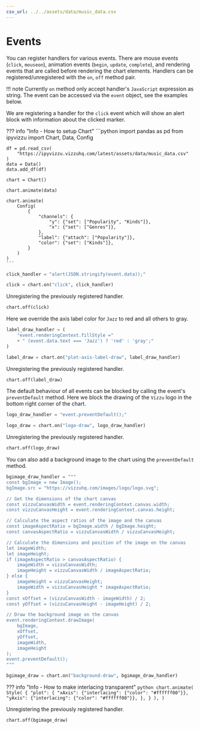 ```yaml
---
csv_url: ../../assets/data/music_data.csv
---
```


# Events

You can register handlers for various events. There are mouse events (`click`,
`mouseon`), animation events (`begin`, `update`, `complete`), and rendering
events that are called before rendering the chart elements. Handlers can be
registered/unregistered with the `on`, `off` method pair.

!!! note
    Currently `on` method only accept handler's `JavaScript` expression as
    string. The event can be accessed via the `event` object, see the examples
    below.

We are registering a handler for the `click` event which will show an alert
block with information about the clicked marker.

<div id="tutorial_01"></div>

??? info "Info - How to setup Chart"
    ```python
    import pandas as pd
    from ipyvizzu import Chart, Data, Config

    df = pd.read_csv(
        "https://ipyvizzu.vizzuhq.com/latest/assets/data/music_data.csv"
    )
    data = Data()
    data.add_df(df)

    chart = Chart()

    chart.animate(data)

    chart.animate(
        Config(
            {
                "channels": {
                    "y": {"set": ["Popularity", "Kinds"]},
                    "x": {"set": ["Genres"]},
                },
                "label": {"attach": ["Popularity"]},
                "color": {"set": ["Kinds"]},
            }
        )
    )
    ```

```python
click_handler = "alert(JSON.stringify(event.data));"

click = chart.on("click", click_handler)
```

Unregistering the previously registered handler.

```python
chart.off(click)
```

Here we override the axis label color for `Jazz` to red and all others to gray.

<div id="tutorial_02"></div>

```python
label_draw_handler = (
    "event.renderingContext.fillStyle ="
    + " (event.data.text === 'Jazz') ? 'red' : 'gray';"
)

label_draw = chart.on("plot-axis-label-draw", label_draw_handler)
```

Unregistering the previously registered handler.

```python
chart.off(label_draw)
```

The default behaviour of all events can be blocked by calling the event's
`preventDefault` method. Here we block the drawing of the `Vizzu` logo in the
bottom right corner of the chart.

<div id="tutorial_03"></div>

```python
logo_draw_handler = "event.preventDefault();"

logo_draw = chart.on("logo-draw", logo_draw_handler)
```

Unregistering the previously registered handler.

```python
chart.off(logo_draw)
```

You can also add a background image to the chart using the `preventDefault`
method.

<div id="tutorial_04"></div>

```python
bgimage_draw_handler = """
const bgImage = new Image();
bgImage.src = "https://vizzuhq.com/images/logo/logo.svg";

// Get the dimensions of the chart canvas
const vizzuCanvasWidth = event.renderingContext.canvas.width;
const vizzuCanvasHeight = event.renderingContext.canvas.height;

// Calculate the aspect ratios of the image and the canvas
const imageAspectRatio = bgImage.width / bgImage.height;
const canvasAspectRatio = vizzuCanvasWidth / vizzuCanvasHeight;

// Calculate the dimensions and position of the image on the canvas
let imageWidth;
let imageHeight;
if (imageAspectRatio > canvasAspectRatio) {
    imageWidth = vizzuCanvasWidth;
    imageHeight = vizzuCanvasWidth / imageAspectRatio;
} else {
    imageHeight = vizzuCanvasHeight;
    imageWidth = vizzuCanvasHeight * imageAspectRatio;
}
const xOffset = (vizzuCanvasWidth - imageWidth) / 2;
const yOffset = (vizzuCanvasHeight - imageHeight) / 2;

// Draw the background image on the canvas
event.renderingContext.drawImage(
    bgImage,
    xOffset,
    yOffset,
    imageWidth,
    imageHeight
);
event.preventDefault();
"""

bgimage_draw = chart.on("background-draw", bgimage_draw_handler)
```

??? info "Info - How to make interlacing transparent"
    ```python
    chart.animate(
        Style(
            {
                "plot": {
                    "xAxis": {"interlacing": {"color": "#ffffff00"}},
                    "yAxis": {"interlacing": {"color": "#ffffff00"}},
                },
            }
        ),
    )
    ```

Unregistering the previously registered handler.

```python
chart.off(bgimage_draw)
```

<script src="../events.js"></script>
